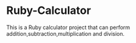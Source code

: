 # Ruby-Calculator
This is a Ruby calculator project that can perform addition,subtraction,multiplication and division.
